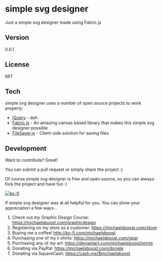 simple svg designer
===================

Just a simple svg designer made using Fabric.js

Version
-------------

0.0.1

License
-------------

MIT

Tech
-------------

simple svg designer uses a number of open source projects to work properly:

* [jQuery](http://jquery.com/) - duh
* [Fabric.js](http://fabricjs.com/) - An amazing canvas based library that makes this simple svg designer possible
* [FileSaver.js](https://github.com/eligrey/FileSaver.js/) - Client-side solution for saving files

Development
-------------

Want to contribute? Great!  

You can submit a pull request or simply share the project :)

Of course simple svg designer is free and open source, so you can always fork the project and have fun :)

[![ko-fi](https://az743702.vo.msecnd.net/cdn/kofi2.png?v=0)](https://ko-fi.com/michaelsboost)

If simple svg designer was at all helpful for you. You can show your appreciation a few ways...

1) Check out my Graphic Design Course: https://michaelsboost.com/graphicdesign
2) Registering on my store as a customer: https://michaelsboost.com/store
3) Buying me a coffee! http://ko-fi.com/michaelsboost
4) Purchasing one of my t-shirts: https://michaelsboost.com/gear
5) Purchasing any of my art: https://deviantart.com/michaelsboost/prints
6) Donating via PayPal: https://michaelsboost.com/donate
7) Donating via SquareCash: https://cash.me/$michaelsboost